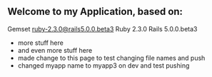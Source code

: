 ## Welcome to my Application, based on:
  Gemset ruby-2.3.0@rails5.0.0.beta3
  Ruby 2.3.0
  Rails 5.0.0.beta3
* more stuff here
* and even more stuff here
* made change to this page to test changing file names and push
* changed myapp name to myapp3 on dev and test pushing
